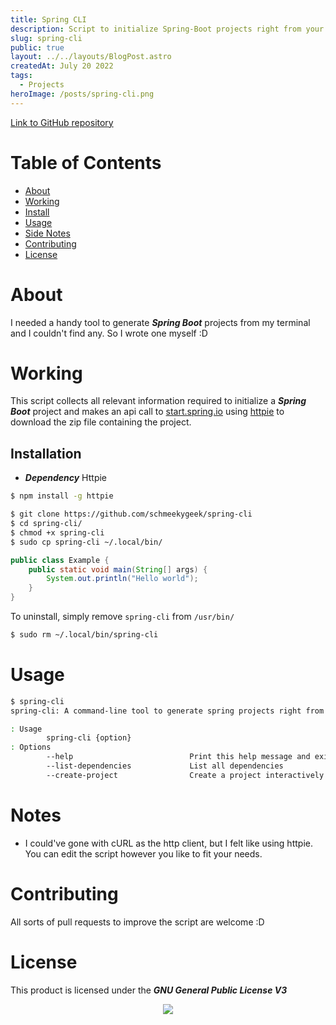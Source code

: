 ```yaml
---
title: Spring CLI
description: Script to initialize Spring-Boot projects right from your terminal
slug: spring-cli
public: true
layout: ../../layouts/BlogPost.astro
createdAt: July 20 2022
tags:
  - Projects
heroImage: /posts/spring-cli.png
---
```


[Link to GitHub repository](https://github.com/schmeekygeek/spring-cli)

# Table of Contents
- [About](#about)
- [Working](#working)
- [Install](#installation)
- [Usage](#usage)
- [Side Notes](#notes)
- [Contributing](#contributing)
- [License](#license)

# About

I needed a handy tool to generate ***Spring Boot*** projects from my terminal and I couldn't find any. So I wrote one myself :D

# Working
This script collects all relevant information required to initialize a ***Spring Boot*** project and makes an api call to [start.spring.io](https://start.spring.io) using [httpie](https://httpie.io) to download the zip file containing the project.

## Installation
* ***Dependency*** Httpie
```bash
$ npm install -g httpie
```

```bash
$ git clone https://github.com/schmeekygeek/spring-cli
$ cd spring-cli/
$ chmod +x spring-cli
$ sudo cp spring-cli ~/.local/bin/
```

```java
public class Example {
    public static void main(String[] args) {
        System.out.println("Hello world");
    }
}
```

To uninstall, simply remove `spring-cli` from `/usr/bin/`
```bash
$ sudo rm ~/.local/bin/spring-cli
```

# Usage
```bash
$ spring-cli
spring-cli: A command-line tool to generate spring projects right from your terminal

: Usage
        spring-cli {option}
: Options
        --help                          Print this help message and exit
        --list-dependencies             List all dependencies
        --create-project                Create a project interactively
```

# Notes
- I could've gone with cURL as the http client, but I felt like using httpie. You can edit the script however you like to fit your needs.

# Contributing
All sorts of pull requests to improve the script are welcome :D

# License
This product is licensed under the ***GNU General Public License V3***

<p align="center"><a href="https://github.com/schmeekygeek/spring-cli/blob/main/LICENSE"><img src="https://img.shields.io/static/v1.svg?style=for-the-badge&label=License&message=GPL&logoColor=d9e0ee&colorA=302d41&colorB=c9cbff"/></a></p>
